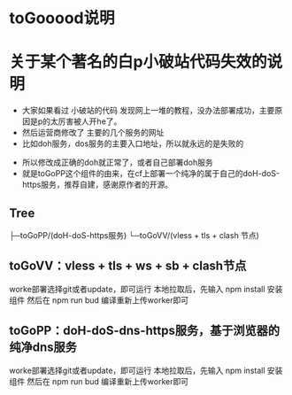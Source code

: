 # toGooood说明
# 关于某个著名的白p小破站代码失效的说明

+ 大家如果看过 小破站的代码 发现网上一堆的教程，没办法部署成功，主要原因是p的太厉害被人开he了。
+ 然后运营商修改了 主要的几个服务的网址
+ 比如doh服务，dos服务的主要入口地址，所以就永远的是失败的

- 所以修改成正确的doh就正常了，或者自己部署doh服务
- 就是toGoPP这个组件的由来，在cf上部署一个纯净的属于自己的doH-doS-https服务，推荐自建，感谢原作者的开源。



## Tree
├─toGoPP/(doH-doS-https服务)
└─toGoVV/(vless + tls + clash 节点)


## toGoVV：vless + tls + ws + sb + clash节点

worke部署选择git或者update，即可运行
本地拉取后，先输入 npm install 安装组件
然后在 npm run bud 编译重新上传worker即可

## toGoPP：doH-doS-dns-https服务，基于浏览器的纯净dns服务

worke部署选择git或者update，即可运行
本地拉取后，先输入 npm install 安装组件
然后在 npm run bud 编译重新上传worker即可


